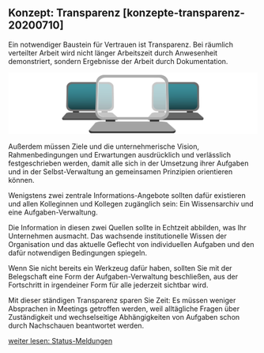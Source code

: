## Konzept: Transparenz [konzepte-transparenz-20200710]

Ein notwendiger Baustein für Vertrauen ist Transparenz. Bei räumlich verteilter Arbeit wird nicht länger Arbeitszeit durch Anwesenheit demonstriert, sondern Ergebnisse der Arbeit durch Dokumentation.

![](Folie10.png)

Außerdem müssen Ziele und die unternehmerische Vision, Rahmenbedingungen und Erwartungen ausdrücklich und verlässlich festgeschrieben werden, damit alle sich in der Umsetzung ihrer Aufgaben und in der Selbst-Verwaltung an gemeinsamen Prinzipien orientieren können.

Wenigstens zwei zentrale Informations-Angebote sollten dafür existieren und allen Kolleginnen und Kollegen zugänglich sein: Ein Wissensarchiv und eine Aufgaben-Verwaltung.

Die Information in diesen zwei Quellen sollte in Echtzeit abbilden, was Ihr Unternehmen ausmacht. Das wachsende institutionelle Wissen der Organisation und das aktuelle Geflecht von individuellen Aufgaben und den dafür notwendigen Bedingungen spiegeln.

Wenn Sie nicht bereits ein Werkzeug dafür haben, sollten Sie mit der Belegschaft eine Form der Aufgaben-Verwaltung beschließen, aus der Fortschritt in irgendeiner Form für alle jederzeit sichtbar wird.

Mit dieser ständigen Transparenz sparen Sie Zeit: Es müssen weniger Absprachen in Meetings getroffen werden, weil alltägliche Fragen über Zuständigkeit und wechselseitige Abhängigkeiten von Aufgaben schon durch Nachschauen beantwortet werden.

[weiter lesen: Status-Meldungen](#konzepte-status-20200710)
